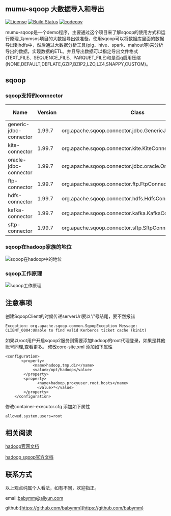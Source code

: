 ## mumu-sqoop 大数据导入和导出

[![License](https://img.shields.io/badge/License-Apache%202.0-blue.svg)](https://github.com/mumuhadoop/mumu-sqoop/blob/master/LICENSE)
[![Build Status](https://travis-ci.org/mumuhadoop/mumu-sqoop.svg?branch=master)](https://travis-ci.org/mumuhadoop/mumu-sqoop)
[![codecov](https://codecov.io/gh/mumuhadoop/mumu-sqoop/branch/master/graph/badge.svg)](https://codecov.io/gh/mumuhadoop/mumu-sqoop)

mumu-sqoop是一个demo程序，主要通过这个项目来了解sqoop的使用方式和运行原理,为mmsns项目的大数据导出做准备。使用sqoop可以将数据库里面的数据导出到hdfs中，然后通过大数据分析工具(pig、hive、spark、mahout等)来分析导出的数据，实现数据的ETL。并且导出数据可以指定导出文件格式(TEXT_FILE、SEQUENCE_FILE、PARQUET_FILE)和是否q启用压缩(NONE,DEFAULT,DEFLATE,GZIP,BZIP2,LZO,LZ4,SNAPPY,CUSTOM)。


## sqoop
 
### sqoop支持的connector  
Name | Version | Class | Supported Directions
----|----|----|----
generic-jdbc-connector | 1.99.7 | org.apache.sqoop.connector.jdbc.GenericJdbcConnector        | FROM/TO
kite-connector         | 1.99.7 | org.apache.sqoop.connector.kite.KiteConnector               | FROM/TO
oracle-jdbc-connector  | 1.99.7 | org.apache.sqoop.connector.jdbc.oracle.OracleJdbcConnector  | FROM/TO
ftp-connector          | 1.99.7 | org.apache.sqoop.connector.ftp.FtpConnector                 | TO
hdfs-connector         | 1.99.7 | org.apache.sqoop.connector.hdfs.HdfsConnector               | FROM/TO
kafka-connector        | 1.99.7 | org.apache.sqoop.connector.kafka.KafkaConnector             | TO
sftp-connector         | 1.99.7 | org.apache.sqoop.connector.sftp.SftpConnector               | TO

### sqoop在hadoop家族的地位  
![sqoop在hadoop中的地位](https://github.com/mumuhadoop/mumu-sqoop/raw/master/doc/images/hadoopfamily.png?raw=true)

### sqoop工作原理
![sqoop工作原理](https://github.com/mumuhadoop/mumu-sqoop/raw/master/doc/images/sqoop.png?raw=true)

## 注意事项
创建SqoopClient的时候传递serverUrl要以'/'号结尾，要不然报错
```
Exception: org.apache.sqoop.common.SqoopException Message: CLIENT_0004:Unable to find valid Kerberos ticket cache (kinit)
```

如果以root用户开启sqoop2服务则需要添加hadoop的root代理登录，如果是其他账号同理,[查看更多](http://sqoop.apache.org/docs/1.99.7/admin/Installation.html)。
修改core-site.xml 添加如下属性
```
<configuration>
       <property>
            <name>hadoop.tmp.dir</name>
            <value>/opt/hadoop</value>
        </property>
        <property>
              <name>hadoop.proxyuser.root.hosts</name>
              <value>*</value>
        </property>
    </configuration>
```


修改container-executor.cfg 添加如下属性
```
allowed.system.users=root
```


## 相关阅读
[hadoop官网文档](http://hadoop.apache.org)

[hadoop sqoop官方文档](http://sqoop.apache.org/docs/1.99.7/index.html)

## 联系方式

以上观点纯属个人看法，如有不同，欢迎指正。

email:<babymm@aliyun.com>

github:[https://github.com/babymm](https://github.com/babymm)